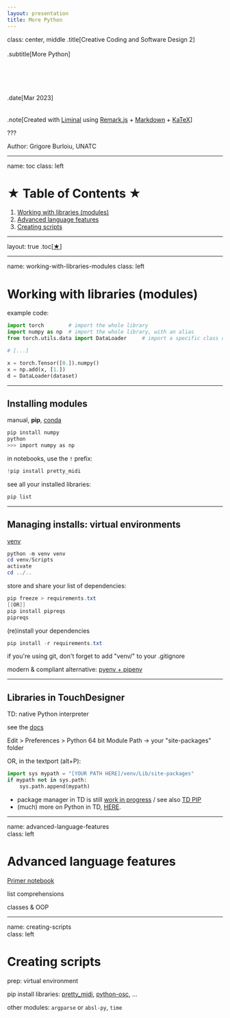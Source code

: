 ```yaml
---
layout: presentation
title: More Python
---
```


class: center, middle
.title[Creative Coding and Software Design 2]
<br/><br/>
.subtitle[More Python]
<br/><br/><br/><br/><br/><br/>
.date[Mar 2023] 
<br/><br/><br/>
.note[Created with [Liminal](https://github.com/jonathanlilly/liminal) using [Remark.js](http://remarkjs.com/) + [Markdown](https://github.com/adam-p/markdown-here/wiki/Markdown-Cheatsheet) +  [KaTeX](https://katex.org)]

???

Author: Grigore Burloiu, UNATC
    
---
name: toc
class: left
# ★ Table of Contents ★     <!-- omit in toc -->
      
1. [Working with libraries (modules)](#working-with-libraries-modules)
2. [Advanced language features](#advanced-language-features)
3. [Creating scripts](#creating-scripts)

        
<!-- Comment out the next slide if you don't want the Table of Contents link -->         
---
layout: true  .toc[[★]( #toc)]
        
---

name: working-with-libraries-modules
class: left
# Working with libraries (modules)

example code:
```python
import torch		# import the whole library 
import numpy as np	# import the whole library, with an alias
from torch.utils.data import DataLoader 	# import a specific class or function 

# [...] 

x = torch.Tensor([0.]).numpy()
x = np.add(x, [1.])
d = DataLoader(dataset)
```

---

## Installing modules

manual, **pip**, [conda](https://docs.conda.io/en/latest/)

```powershell
pip install numpy 
python 
>>> import numpy as np
```

in notebooks, use the `!` prefix:
```powershell
!pip install pretty_midi
```

see all your installed libraries:
```powershell
pip list
```

---

## Managing installs: virtual environments
[venv](https://medium.com/swlh/painless-easy-virtual-environment-setup-for-your-python-project-5aed144acebf)

```powershell
python -m venv venv
cd venv/Scripts
activate
cd ../..
```

store and share your list of dependencies:
```powershell
pip freeze > requirements.txt 
[[OR]] 
pip install pipreqs 
pipreqs
```

(re)install your dependencies
```powershell
pip install -r requirements.txt
```

if you're using git, don't forget to add "venv/" to your .gitignore

modern & compliant alternative: [pyenv + pipenv](https://gioele.io/pyenv-pipenv)

---

## Libraries in TouchDesigner

TD: native Python interpreter

see the [docs](https://docs.derivative.ca/Introduction_to_Python_Tutorial#Importing_Modules)

Edit > Preferences > Python 64 bit Module Path → your "site-packages" folder

OR, in the textport (alt+P):
```python
import sys mypath = "[YOUR PATH HERE]/venv/Lib/site-packages" 
if mypath not in sys.path:
	sys.path.append(mypath)
```
- package manager in TD is still [work in progress](https://forum.derivative.ca/t/rfe-integrate-poetry-package-manager-with-td/168073) / see also [TD PIP](https://derivative.ca/community-post/asset/td-pip/63077)
- (much) more on Python in TD, [HERE](https://matthewragan.com/teaching-resources/touchdesigner/python-in-touchdesigner/).

---
name: advanced-language-features  
class: left
#  Advanced language features

[Primer notebook](https://colab.research.google.com/drive/11oG5cS7_AmZjSewVp8XiQCujb7LSPaBe?usp=sharing)

list comprehensions

classes & OOP

---

name: creating-scripts       
class: left
#  Creating scripts
prep: virtual environment

pip install libraries: [pretty_midi](https://github.com/craffel/pretty-midi), [python-osc](https://github.com/attwad/python-osc), ...

other modules: `argparse` or `absl-py`, `time`